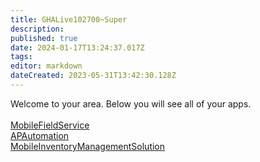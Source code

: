 ```yaml
---
title: GHALive102700~Super
description: 
published: true
date: 2024-01-17T13:24:37.017Z
tags: 
editor: markdown
dateCreated: 2023-05-31T13:42:30.128Z
---
```


Welcome to your area. Below you will see all of your apps.<br><br>[MobileFieldService](/Apps/MobileFieldService)<br>[APAutomation](/Apps/APAutomation)<br>[MobileInventoryManagementSolution](/Apps/MIMS/MobileInventoryManagementSolution)<br>
